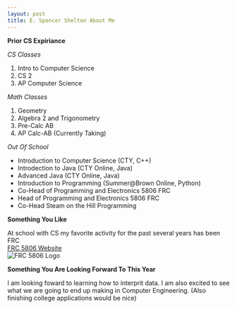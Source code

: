 ```yaml
---
layout: post
title: E. Spencer Shelton About Me
---
```

**Prior CS Expiriance**  

_CS Classes_  
1. Intro to Computer Science  
2. CS 2  
3. AP Computer Science  

_Math Classes_  
1. Geometry  
2. Algebra 2 and Trigonometry  
3. Pre-Calc AB  
4. AP Calc-AB (Currently Taking)  

_Out Of School_  
* Introduction to Computer Science (CTY, C++)  
* Introdection to Java (CTY Online, Java)  
* Advanced Java (CTY Online, Java)  
* Introduction to Programming (Summer@Brown Online, Python)  
* Co-Head of Programming and Electronics 5806 FRC  
* Head of Programming and Electronics 5806 FRC  
* Co-Head Steam on the Hill Programming  

**Something You Like**  

At school with CS my favorite activity for the past several years has been FRC  
[FRC 5806 Website](http://frc5806.org/)  
![FRC 5806 Logo](http://frc5806.org/img/logo.png)
  

**Something You Are Looking Forward To This Year**  

I am looking foward to learning how to interprit data. I am also excited to see what we are going to end up making in Computer Engineering. (Also finishing college applications would be nice)
